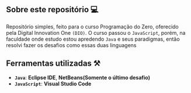 ## Sobre este repositório 💻
Repositório simples, feito para o curso Programação do Zero, oferecido pela Digital Innovation One `(DIO)`. O curso passou o `JavaScript`, porém, na faculdade onde estudo estou apredendo `Java` e seus paradigmas, 
então resolvi fazer os desafios como essas duas linguagens

## Ferramentas utilizadas ⚒️
- <strong>`Java`</strong>: <strong>Eclipse IDE</strong>, <strong>NetBeans(Somente o último desafio)</strong>
- <strong>`JavaScript`</strong>: <strong>Visual Studio Code</strong>
